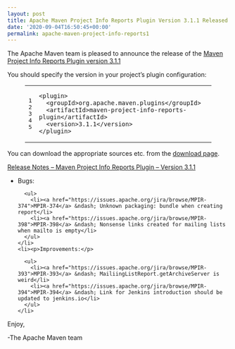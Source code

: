 ```yaml
---
layout: post
title: Apache Maven Project Info Reports Plugin Version 3.1.1 Released
date: '2020-09-04T16:50:45+00:00'
permalink: apache-maven-project-info-reports1
---
```

<div class="entry-content"><p>The Apache Maven team is pleased to announce the release of the
  <a href="https://maven.apache.org/plugins/maven-project-info-reports-plugin/">Maven Project Info Reports Plugin version 3.1.1</a></p>

  <p>You should specify the version in your project&rsquo;s plugin configuration:</p>

  <figure class='code'><figcaption><span></span></figcaption><div class="highlight"><table><tr><td class="gutter"><pre class="line-numbers"><span class='line-number'>1</span>
<span class='line-number'>2</span>
<span class='line-number'>3</span>
<span class='line-number'>4</span>
<span class='line-number'>5</span>
</pre></td><td class='code'><pre><code class='xml'><span class='line'><span class="nt">&lt;plugin&gt;</span>
</span><span class='line'>  <span class="nt">&lt;groupId&gt;</span>org.apache.maven.plugins<span class="nt">&lt;/groupId&gt;</span>
</span><span class='line'>  <span class="nt">&lt;artifactId&gt;</span>maven-project-info-reports-plugin<span class="nt">&lt;/artifactId&gt;</span>
</span><span class='line'>  <span class="nt">&lt;version&gt;</span>3.1.1<span class="nt">&lt;/version&gt;</span>
</span><span class='line'><span class="nt">&lt;/plugin&gt;</span>
</span></code></pre></td></tr></table></div></figure>


  <p>You can download the appropriate sources etc. from the
    <a href="https://maven.apache.org/plugins/maven-project-info-reports-plugin/download.cgi">download page</a>.</p>

  <!-- more -->


  <p></p>

  <p><a href="https://issues.apache.org/jira/secure/ReleaseNote.jspa?projectId=12317821&amp;version=12348345">Release Notes &ndash; Maven Project Info Reports Plugin &ndash; Version 3.1.1</a></p>

  <ul>
    <li><p>Bugs:</p>

      <ul>
        <li><a href="https://issues.apache.org/jira/browse/MPIR-374">MPIR-374</a> &ndash; Unknown packaging: bundle when creating report</li>
        <li><a href="https://issues.apache.org/jira/browse/MPIR-398">MPIR-398</a> &ndash; Nonsense links created for mailing lists when mailto is empty</li>
      </ul>
    </li>
    <li><p>Improvements:</p>

      <ul>
        <li><a href="https://issues.apache.org/jira/browse/MPIR-393">MPIR-393</a> &ndash; MailiingListReport.getArchiveServer is weird</li>
        <li><a href="https://issues.apache.org/jira/browse/MPIR-394">MPIR-394</a> &ndash; Link for Jenkins introduction should be updated to jenkins.io</li>
      </ul>
    </li>
  </ul>

  <p>Enjoy,</p>

  <p>-The Apache Maven team</p>
</div>
